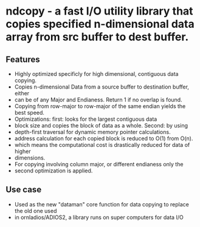 # ndcopy - a fast I/O utility library that copies specified n-dimensional data array from src buffer to dest buffer.


## Features
 * Highly optimized specificly for high dimensional, contiguous data copying.
 * Copies n-dimensional Data from a source buffer to destination buffer, either
 * can be of any Major and Endianess. Return 1 if no overlap is found.
 * Copying from row-major to row-major of the same endian yields the best speed.
 * Optimizations: first: looks for the largest contiguous data
 * block size and copies the block of data as a whole. Second: by using
 * depth-first traversal for dynamic memory pointer calculations.
 * address calculation for each copied block is reduced to O(1) from O(n).
 * which means the computational cost is drastically reduced for data of higher
 * dimensions.
 * For copying involving column major, or different endianess only the
 * second optimization is applied.
 
 ## Use case
 * Used as the new "dataman" core function for data copying to replace the old one used
 * in ornladios/ADIOS2, a library runs on super computers for data I/O
